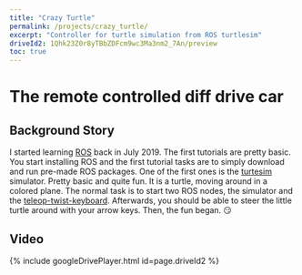 ```yaml
---
title: "Crazy Turtle"
permalink: /projects/crazy_turtle/
excerpt: "Controller for turtle simulation from ROS turtlesim"
driveId2: 1Qhk23Z0r8yTBbZDFcm9wc3Ma3nm2_7An/preview
toc: true
---
```


# The remote controlled diff drive car

## Background Story
   I started learning [ROS](https://www.ros.org/) back in July 2019. The first tutorials are pretty basic. You start
installing ROS and the first tutorial tasks are to simply download and run pre-made ROS packages. One
of the first ones is the [turtesim](http://wiki.ros.org/turtlesim) simulator. Pretty basic and quite fun. It is a turtle, moving around in a colored plane. The normal task is to start two ROS nodes, the simulator and the [teleop-twist-keyboard](http://wiki.ros.org/teleop_twist_keyboard). Afterwards, you should be able to steer the little turtle around with your arrow keys. Then, the fun began. :smirk:

## Video

{% include googleDrivePlayer.html id=page.driveId2 %}
